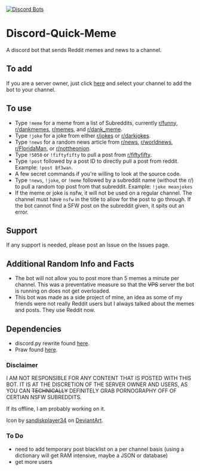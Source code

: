 [![Discord Bots](https://discordbots.org/api/widget/status/438381344943374346.svg)](https://discordbots.org/bot/438381344943374346)

# Discord-Quick-Meme
A discord bot that sends Reddit memes and news to a channel.

## To add
If you are a server owner, just click [here](https://discordapp.com/oauth2/authorize?client_id=438381344943374346&scope=bot) and select your channel to add the bot to your channel.

## To use
- Type `!meme` for a meme from a list of Subreddits, currently [r/funny](https://www.reddit.com/r/funny/), [r/dankmemes](https://www.reddit.com/r/dankmemes/), [r/memes](https://www.reddit.com/r/memes/), and [r/dank_meme](https://www.reddit.com/r/dank_meme/).
- Type `!joke` for a joke from either [r/jokes](https://www.reddit.com/r/jokes/) or [r/darkjokes](https://www.reddit.com/r/darkjokes/).
- Type `!news` for a random news article from [r/news](https://www.reddit.com/r/news/), [r/worldnews](https://www.reddit.com/r/worldnews/), [r/FloridaMan](https://www.reddit.com/r/FloridaMan/), or [r/nottheonion](https://www.reddit.com/r/nottheonion/).
- Type `!5050` or `!fiftyfifty` to pull a post from [r/fiftyfifty](https://reddit.com/r/fiftyfifty).
- Type `!post` followed by a post ID to directly pull a post from reddit. Example: `!post 8f3wan`.
- A few secret commands if you're willing to look at the source code.
- Type `!news`, `!joke`, or `!meme` followed by a subreddit name (without the r/) to pull a random top post from that subreddit. Example: `!joke meanjokes`
- If the meme or joke is nsfw, it will not be used on a regular channel. The channel must have `nsfw` in the title to allow for the post to go through. If the bot cannot find a SFW post on the subreddit given, it spits out an error.

## Support
If any support is needed, please post an Issue on the Issues page. 

## Additional Random Info and Facts
- The bot will not allow you to post more than 5 memes a minute per channel. This was a preventative measure so that the ~~VPS~~ server the bot is running on does not get overloaded.
- This bot was made as a side project of mine, an idea as some of my friends were not really Reddit users but I always talked about the memes and posts. They use Reddit now.

## Dependencies
- discord.py rewrite found [here](https://github.com/Rapptz/discord.py/).
- Praw found [here](https://github.com/praw-dev/praw).

### Disclaimer
I AM NOT RESPONSIBLE FOR ANY CONTENT THAT IS POSTED WITH THIS BOT. IT IS AT THE DISCRETION OF THE SERVER OWNER AND USERS, AS YOU CAN ~~TECHNICALLY~~ DEFINITELY GRAB PORNOGRAPHY OFF OF CERTIAN NSFW SUBREDDITS.

If its offline, I am probably working on it.

Icon by [sandiskplayer34](https://www.deviantart.com/sandiskplayer34) on [DeviantArt](https://www.deviantart.com/sandiskplayer34/art/Reddit-App-Icon-537731823). 

### To Do
- need to add temporary post blacklist on a per channel basis (using a dictionary will get RAM intensive, maybe a JSON or database)
- get more users